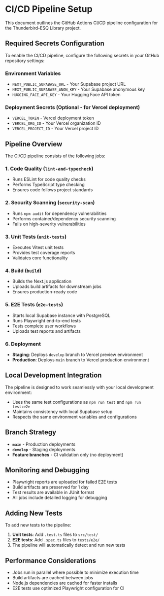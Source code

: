 # CI/CD Pipeline Setup

This document outlines the GitHub Actions CI/CD pipeline configuration for the Thunderbird-ESQ Library project.

## Required Secrets Configuration

To enable the CI/CD pipeline, configure the following secrets in your GitHub repository settings:

### Environment Variables
- `NEXT_PUBLIC_SUPABASE_URL` - Your Supabase project URL
- `NEXT_PUBLIC_SUPABASE_ANON_KEY` - Your Supabase anonymous key  
- `HUGGING_FACE_API_KEY` - Your Hugging Face API token

### Deployment Secrets (Optional - for Vercel deployment)
- `VERCEL_TOKEN` - Vercel deployment token
- `VERCEL_ORG_ID` - Your Vercel organization ID
- `VERCEL_PROJECT_ID` - Your Vercel project ID

## Pipeline Overview

The CI/CD pipeline consists of the following jobs:

### 1. Code Quality (`lint-and-typecheck`)
- Runs ESLint for code quality checks
- Performs TypeScript type checking
- Ensures code follows project standards

### 2. Security Scanning (`security-scan`)
- Runs `npm audit` for dependency vulnerabilities
- Performs container/dependency security scanning
- Fails on high-severity vulnerabilities

### 3. Unit Tests (`unit-tests`)
- Executes Vitest unit tests
- Provides test coverage reports
- Validates core functionality

### 4. Build (`build`)
- Builds the Next.js application
- Uploads build artifacts for downstream jobs
- Ensures production-ready code

### 5. E2E Tests (`e2e-tests`)
- Starts local Supabase instance with PostgreSQL
- Runs Playwright end-to-end tests
- Tests complete user workflows
- Uploads test reports and artifacts

### 6. Deployment
- **Staging**: Deploys `develop` branch to Vercel preview environment
- **Production**: Deploys `main` branch to Vercel production environment

## Local Development Integration

The pipeline is designed to work seamlessly with your local development environment:

- Uses the same test configurations as `npm run test` and `npm run test:e2e`
- Maintains consistency with local Supabase setup
- Respects the same environment variables and configurations

## Branch Strategy

- **`main`** - Production deployments
- **`develop`** - Staging deployments  
- **Feature branches** - CI validation only (no deployment)

## Monitoring and Debugging

- Playwright reports are uploaded for failed E2E tests
- Build artifacts are preserved for 1 day
- Test results are available in JUnit format
- All jobs include detailed logging for debugging

## Adding New Tests

To add new tests to the pipeline:

1. **Unit tests**: Add `.test.ts` files to `src/test/`
2. **E2E tests**: Add `.spec.ts` files to `tests/e2e/`
3. The pipeline will automatically detect and run new tests

## Performance Considerations

- Jobs run in parallel where possible to minimize execution time
- Build artifacts are cached between jobs
- Node.js dependencies are cached for faster installs
- E2E tests use optimized Playwright configuration for CI